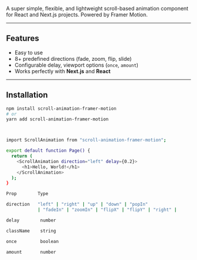 A super simple, flexible, and lightweight scroll-based animation component for React and Next.js projects. Powered by Framer Motion.

---

## Features

- Easy to use
- 8+ predefined directions (fade, zoom, flip, slide)
- Configurable delay, viewport options (`once`, `amount`)
- Works perfectly with **Next.js** and **React**

---

## Installation

```bash
npm install scroll-animation-framer-motion
# or
yarn add scroll-animation-framer-motion



import ScrollAnimation from "scroll-animation-framer-motion";

export default function Page() {
  return (
    <ScrollAnimation direction="left" delay={0.2}>
      <h1>Hello, World!</h1>
    </ScrollAnimation>
  );
}

Prop        Type                                                                          | Default | Description

direction   "left" | "right" | "up" | "down" | "popIn"                                       "right"  Direction or style of animation
            | "fadeIn" | "zoomIn" | "flipX" | "flipY" | "right" |  

delay        number                                                                            0      Delay before the animation starts (in seconds)

className    string                                                                            ""     Custom CSS classes

once         boolean                                                                          true    Animate only once or every time it enters view
                                                                       
amount       number                                                                            0.2    How much of the element must be visible to trigger animation

